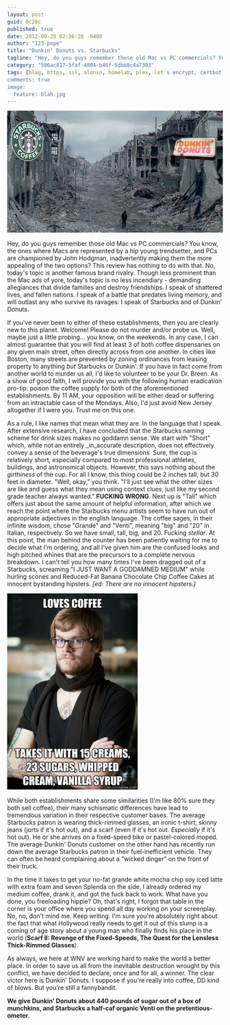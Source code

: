 ```yaml
---
layout: post
guid: 0c28c
published: true
date: 2012-09-20 02:36:28 -0400
author: "123-pope"
title: "Dunkin' Donuts vs. Starbucks"
tagline: "Hey, do you guys remember those old Mac vs PC commercials? You know, the ones where Macs are represented by a hip young trendsetter, and PCs are championed by John Hodgman, inadvertently making them the more appealing of the two options? This review has nothing to do with that. No, today\'s topic is another famous brand rivalry. "
category: "586ac817-5faf-4804-b46f-5dbb8c4a7303"
tags: [blag, https, ssl, alonso, homelab, plex, let's encrypt, certbot]
comments: true
image:
  feature: blah.jpg
---
```


![](/assets/img/lol/ddvssbux.png)

Hey, do you guys remember those old Mac vs PC commercials? You know, the ones where Macs are represented by a hip young trendsetter, and PCs are championed by John Hodgman, inadvertently making them the more appealing of the two options? This review has nothing to do with that. No, today's topic is another famous brand rivalry. Though less prominent than the Mac ads of yore, today's topic is no less incendiary - demanding allegiances that divide families and destroy friendships. I speak of shattered lives, and fallen nations. I speak of a battle that predates living memory, and will outlast any who survive its ravages: I speak of Starbucks and of Dunkin' Donuts.

If you've never been to either of these establishments, then you are clearly new to this planet. Welcome! Please do not murder and/or probe us. Well, maybe just a little probing... you know, on the weekends. In any case, I can almost guarantee that you will find at least 3 of both coffee dispensaries on any given main street, often directly across from one another. In cities like Boston, many streets are prevented by zoning ordinances from leasing property to anything _but_ Starbucks or Dunkin'. If you have in fact come from another world to murder us all, I'd like to volunteer to be your Dr. Breen. As a show of good faith, I will provide you with the following human eradication pro-tip: poison the coffee supply for both of the aforementioned establishments. By 11 AM, your opposition will be either dead or suffering from an intractable case of the Mondays. Also, I'd just avoid New Jersey altogether if I were you. Trust me on this one.

As a rule, I like names that mean what they are. In the language that I speak. After extensive research, I have concluded that the Starbucks naming scheme for drink sizes makes no goddamn sense. We start with "Short" which, while not an entirely _in_accurate description, does not effectively convey a sense of the beverage's true dimensions. Sure, the cup is relatively short, especially compared to most professional athletes, buildings, and astronomical objects. However, this says nothing about the _girthiness_ of the cup. For all I know, this thing could be 2 inches tall, but 30 feet in diameter. "Well, okay," you think. "I'll just see what the other sizes are like and guess what they mean using context clues, just like my second grade teacher always wanted." **FUCKING WRONG**. Next up is "Tall" which offers just about the same amount of helpful information, after which we reach the point where the Starbucks menu artists seem to have run out of appropriate adjectives in the english language. The coffee sages, in their infinite wisdom, chose "Grande" and "Venti", meaning "big" and "20" in Italian, respectively. So we have small, tall, big, and 20. Fucking _stellar_. At this point, the man behind the counter has been patiently waiting for me to decide what I'm ordering, and all I've given him are the confused looks and high pitched whines that are the precursors to a complete nervous breakdown. I can't tell you how many times I've been dragged out of a Starbucks, screaming "I JUST WANT A GODDAMNED MEDIUM" while hurling scones and Reduced-Fat Banana Chocolate Chip Coffee Cakes at innocent bystanding hipsters. _\[ed: There are no innocent hipsters.\]_

![Hipster Barista](/assets/img/lol/hipster_barista.jpeg)

While both establishments share some similarities (I'm like 80% sure they both sell coffee), their many schismatic differences have lead to tremendous variation in their respective customer bases. The average Starbucks patron is wearing thick-rimmed glasses, an ironic t-shirt, skinny jeans (jorts if it's hot out), and a scarf (even if it's hot out. _Especially_ if it's hot out). He or she arrives on a fixed-speed bike or pastel-colored moped. The average Dunkin' Donuts customer on the other hand has recently run down the average Starbucks patron in their fuel-inefficient vehicle. They can often be heard complaining about a "wicked dinger" on the front of their truck.

In the time it takes to get your no-fat grande white mocha chip soy iced latte with extra foam and seven Splenda on the side, I already ordered my medium coffee, drank it, and got the fuck back to work. What have you done, you freeloading hippie? Oh, that's right, I forgot that table in the corner is your office where you spend all day working on your screenplay. No, no, don't mind me. Keep writing. I'm sure you're absolutely right about the fact that what Hollywood really needs to get it out of this slump is a coming of age story about a young man who finally finds his place in the world (**Scarf II: Revenge of the Fixed-Speeds, The Quest for the Lensless Thick-Rimmed Glasses**).

As always, we here at WNV are working hard to make the world a better place. In order to save us all from the inevitable destruction wrought by this conflict, we have decided to declare, once and for all, a winner. The clear victor here is Dunkin' Donuts. I suppose if you're really into coffee, DD kind of blows. But you're still a fannybandit.

**We give Dunkin' Donuts about 440 pounds of sugar out of a box of munchkins, and Starbucks a half-caf organic Venti on the pretentious-ometer.**